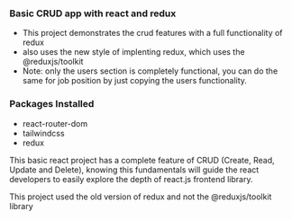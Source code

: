 ### Basic CRUD app with react and redux

- This project demonstrates the crud features with a full functionality of redux
- also uses the new style of implenting redux, which uses the @reduxjs/toolkit
- Note: only the users section is completely functional, you can do the same for job position by just copying the users functionality.

### Packages Installed

- react-router-dom
- tailwindcss
- redux

This basic react project has a complete feature of CRUD (Create, Read, Update and Delete), knowing this fundamentals will guide the react developers to easily explore the depth of react.js frontend library.

This project used the old version of redux and not the @reduxjs/toolkit library
